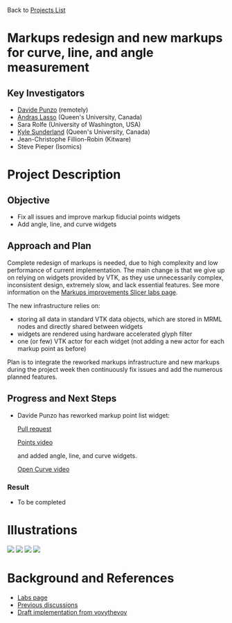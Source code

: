 Back to [Projects List](../../README.md#ProjectsList)

# Markups redesign and new markups for curve, line, and angle measurement

## Key Investigators

- [Davide Punzo](http://www.davidepunzo.com/) (remotely)
- [Andras Lasso](http://perk.cs.queensu.ca/users/lasso) (Queen's University, Canada)
- Sara Rolfe (University of Washington, USA)
- [Kyle Sunderland](http://perk.cs.queensu.ca/users/sunderland) (Queen's University, Canada)
- Jean-Christophe Fillion-Robin (Kitware)
- Steve Pieper (Isomics)

# Project Description

## Objective

- Fix all issues and improve markup fiducial points widgets
- Add angle, line, and curve widgets

## Approach and Plan

Complete redesign of markups is needed, due to high complexity and low performance of current implementation. The main change is that we give up on relying on widgets provided by VTK, as they use unnecessarily complex, inconsistent design, extremely slow, and lack essential features. See more information on the [Markups improvements Slicer labs page](https://slicer.org/wiki/Documentation/Labs/Improving_Markups).

The new infrastructure relies on:
- storing all data in standard VTK data objects, which are stored in MRML nodes and directly shared between widgets
- widgets are rendered using hardware accelerated glyph filter
- one (or few) VTK actor for each widget (not adding a new actor for each markup point as before)

Plan is to integrate the reworked markups infrastructure and new markups during the project week then continuously fix issues and add the numerous planned features.

## Progress and Next Steps

- Davide Punzo has reworked markup point list widget:

  [Pull request](https://github.com/Slicer/Slicer/pull/1079) 
  
  [Points video](https://www.dropbox.com/s/p8v1m7mgopsnrp4/Widget-rework.mkv?dl=0)
  
  and added angle, line, and curve widgets.
  
  [Open Curve video](https://www.dropbox.com/s/ap67lmxo0xh77h0/OpenCurve.mkv?dl=0)
 
### Result

- To be completed

# Illustrations

  ![](https://raw.githubusercontent.com/Punzo/SlicerAstroWikiImages/master/Line.png)
  ![](https://raw.githubusercontent.com/Punzo/SlicerAstroWikiImages/master/Angle.png)
  ![](https://raw.githubusercontent.com/Punzo/SlicerAstroWikiImages/master/OpenCurve.png)
  ![](https://raw.githubusercontent.com/Punzo/SlicerAstroWikiImages/master/ClosedCurve.png)

<!--

| Philips 3D US | Chroma-depth in PRISM | Depth peeling in PRISM |
| --- | --- | --- |
| ![](../../../PW28_2018_GranCanaria/Projects/MultiVolumeRendering/matt-jolley-us.png) | ![](../../../PW28_2018_GranCanaria/Projects/MultiVolumeRendering/chroma-depth-crop.png) | ![](../../../PW28_2018_GranCanaria/Projects/MultiVolumeRendering/depth-peeling-crop.png) |

-->

# Background and References

- [Labs page](https://slicer.org/wiki/Documentation/Labs/Improving_Markups)
- [Previous discussions](https://discourse.slicer.org/t/markups-for-angle-line-and-closed-open-spline/4729)
- [Draft implementation from vovythevov](https://github.com/Slicer/Slicer/pull/1010)
